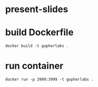 # present-slides



# build Dockerfile
```
docker build -t gopherlabs .

```


# run container 
```
docker run -p 3999:3999 -t gopherlabs .

```
